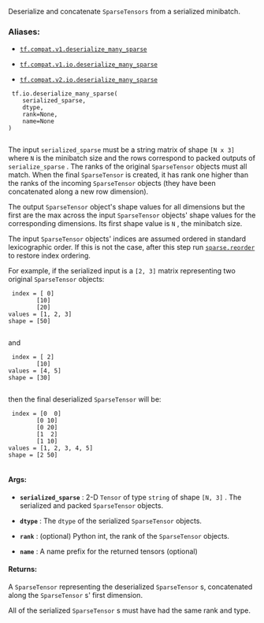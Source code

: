 Deserialize and concatenate  `SparseTensors`  from a serialized minibatch.



### Aliases:

- [ `tf.compat.v1.deserialize_many_sparse` ](/api_docs/python/tf/io/deserialize_many_sparse)

- [ `tf.compat.v1.io.deserialize_many_sparse` ](/api_docs/python/tf/io/deserialize_many_sparse)

- [ `tf.compat.v2.io.deserialize_many_sparse` ](/api_docs/python/tf/io/deserialize_many_sparse)



```
 tf.io.deserialize_many_sparse(
    serialized_sparse,
    dtype,
    rank=None,
    name=None
)
 
```

The input  `serialized_sparse`  must be a string matrix of shape  `[N x 3]`  where
 `N`  is the minibatch size and the rows correspond to packed outputs of
 `serialize_sparse` .  The ranks of the original  `SparseTensor`  objects
must all match.  When the final  `SparseTensor`  is created, it has rank one
higher than the ranks of the incoming  `SparseTensor`  objects (they have been
concatenated along a new row dimension).

The output  `SparseTensor`  object's shape values for all dimensions but the
first are the max across the input  `SparseTensor`  objects' shape values
for the corresponding dimensions.  Its first shape value is  `N` , the minibatch
size.

The input  `SparseTensor`  objects' indices are assumed ordered in
standard lexicographic order.  If this is not the case, after this
step run [ `sparse.reorder` ](https://tensorflow.google.cn/api_docs/python/tf/sparse/reorder) to restore index ordering.

For example, if the serialized input is a  `[2, 3]`  matrix representing two
original  `SparseTensor`  objects:



```
 index = [ 0]
        [10]
        [20]
values = [1, 2, 3]
shape = [50]
 
```

and



```
 index = [ 2]
        [10]
values = [4, 5]
shape = [30]
 
```

then the final deserialized  `SparseTensor`  will be:



```
 index = [0  0]
        [0 10]
        [0 20]
        [1  2]
        [1 10]
values = [1, 2, 3, 4, 5]
shape = [2 50]
 
```



#### Args:

- **`serialized_sparse`** : 2-D  `Tensor`  of type  `string`  of shape  `[N, 3]` .
The serialized and packed  `SparseTensor`  objects.

- **`dtype`** : The  `dtype`  of the serialized  `SparseTensor`  objects.

- **`rank`** : (optional) Python int, the rank of the  `SparseTensor`  objects.

- **`name`** : A name prefix for the returned tensors (optional)



#### Returns:
A  `SparseTensor`  representing the deserialized  `SparseTensor` s,
concatenated along the  `SparseTensor` s' first dimension.

All of the serialized  `SparseTensor` s must have had the same rank and type.

